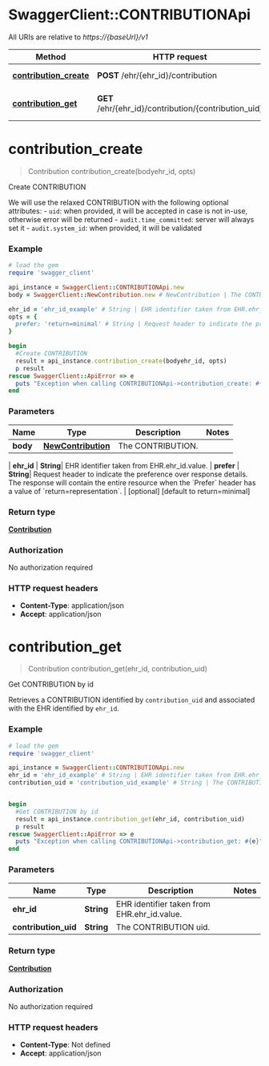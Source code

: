 # SwaggerClient::CONTRIBUTIONApi

All URIs are relative to *https://{baseUrl}/v1*

Method | HTTP request | Description
------------- | ------------- | -------------
[**contribution_create**](CONTRIBUTIONApi.md#contribution_create) | **POST** /ehr/{ehr_id}/contribution | Create CONTRIBUTION
[**contribution_get**](CONTRIBUTIONApi.md#contribution_get) | **GET** /ehr/{ehr_id}/contribution/{contribution_uid} | Get CONTRIBUTION by id

# **contribution_create**
> Contribution contribution_create(bodyehr_id, opts)

Create CONTRIBUTION

We will use the relaxed CONTRIBUTION with the following optional attributes:   - `uid`: when provided, it will be accepted in case is not in-use, otherwise error will be returned   - `audit.time_committed`: server will always set it   - `audit.system_id`: when provided, it will be validated 

### Example
```ruby
# load the gem
require 'swagger_client'

api_instance = SwaggerClient::CONTRIBUTIONApi.new
body = SwaggerClient::NewContribution.new # NewContribution | The CONTRIBUTION.

ehr_id = 'ehr_id_example' # String | EHR identifier taken from EHR.ehr_id.value. 
opts = { 
  prefer: 'return=minimal' # String | Request header to indicate the preference over response details. The response will contain the entire resource when the `Prefer` header has a value of `return=representation`. 
}

begin
  #Create CONTRIBUTION
  result = api_instance.contribution_create(bodyehr_id, opts)
  p result
rescue SwaggerClient::ApiError => e
  puts "Exception when calling CONTRIBUTIONApi->contribution_create: #{e}"
end
```

### Parameters

Name | Type | Description  | Notes
------------- | ------------- | ------------- | -------------
 **body** | [**NewContribution**](NewContribution.md)| The CONTRIBUTION.
 | 
 **ehr_id** | **String**| EHR identifier taken from EHR.ehr_id.value.  | 
 **prefer** | **String**| Request header to indicate the preference over response details. The response will contain the entire resource when the &#x60;Prefer&#x60; header has a value of &#x60;return&#x3D;representation&#x60;.  | [optional] [default to return&#x3D;minimal]

### Return type

[**Contribution**](Contribution.md)

### Authorization

No authorization required

### HTTP request headers

 - **Content-Type**: application/json
 - **Accept**: application/json



# **contribution_get**
> Contribution contribution_get(ehr_id, contribution_uid)

Get CONTRIBUTION by id

Retrieves a CONTRIBUTION identified by `contribution_uid` and associated with the EHR identified by `ehr_id`. 

### Example
```ruby
# load the gem
require 'swagger_client'

api_instance = SwaggerClient::CONTRIBUTIONApi.new
ehr_id = 'ehr_id_example' # String | EHR identifier taken from EHR.ehr_id.value. 
contribution_uid = 'contribution_uid_example' # String | The CONTRIBUTION uid. 


begin
  #Get CONTRIBUTION by id
  result = api_instance.contribution_get(ehr_id, contribution_uid)
  p result
rescue SwaggerClient::ApiError => e
  puts "Exception when calling CONTRIBUTIONApi->contribution_get: #{e}"
end
```

### Parameters

Name | Type | Description  | Notes
------------- | ------------- | ------------- | -------------
 **ehr_id** | **String**| EHR identifier taken from EHR.ehr_id.value.  | 
 **contribution_uid** | **String**| The CONTRIBUTION uid.  | 

### Return type

[**Contribution**](Contribution.md)

### Authorization

No authorization required

### HTTP request headers

 - **Content-Type**: Not defined
 - **Accept**: application/json



